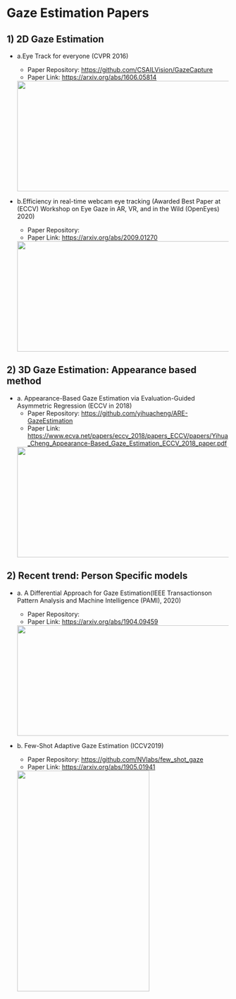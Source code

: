 # Gaze Estimation Papers
## 1) 2D Gaze Estimation
- a.Eye Track for everyone (CVPR 2016)
   * Paper Repository: https://github.com/CSAILVision/GazeCapture
   * Paper Link: https://arxiv.org/abs/1606.05814
   <img src="https://user-images.githubusercontent.com/30978579/96454040-07662c00-1267-11eb-898a-b4ccbf697eaf.png" width="500" height="250">

- b.Efficiency in real-time webcam eye tracking (Awarded Best Paper at (ECCV) Workshop on Eye Gaze in AR, VR, and in the Wild (OpenEyes) 2020)
   * Paper Repository:
   * Paper Link: https://arxiv.org/abs/2009.01270
   <img src="https://user-images.githubusercontent.com/30978579/96454360-75125800-1267-11eb-90ac-ecfafe8b8ac6.png" width="500" height="250">

## 2) 3D Gaze Estimation: Appearance based method
- a. Appearance-Based Gaze Estimation via Evaluation-Guided Asymmetric Regression (ECCV in 2018)
   * Paper Repository: https://github.com/yihuacheng/ARE-GazeEstimation
   * Paper Link: https://www.ecva.net/papers/eccv_2018/papers_ECCV/papers/Yihua_Cheng_Appearance-Based_Gaze_Estimation_ECCV_2018_paper.pdf
   <img src="https://user-images.githubusercontent.com/30978579/96454356-72affe00-1267-11eb-8781-bb50243e7cef.png" width="600" height="250">
   
## 2) Recent trend: Person Specific models
- a. A Differential Approach for Gaze Estimation(IEEE Transactionson Pattern Analysis and Machine Intelligence (PAMI), 2020)
   * Paper Repository: 
   * Paper Link: https://arxiv.org/abs/1904.09459
   <img src="https://user-images.githubusercontent.com/30978579/96456566-5e213500-126a-11eb-8d4c-d5b195ad4a05.png" width="500" height="250">

- b. Few-Shot Adaptive Gaze Estimation (ICCV2019)
   * Paper Repository: https://github.com/NVlabs/few_shot_gaze
   * Paper Link: https://arxiv.org/abs/1905.01941
   <img src="https://user-images.githubusercontent.com/30978579/96456755-a9d3de80-126a-11eb-9376-8da7e46c0604.png" width="300" height="500">

   
